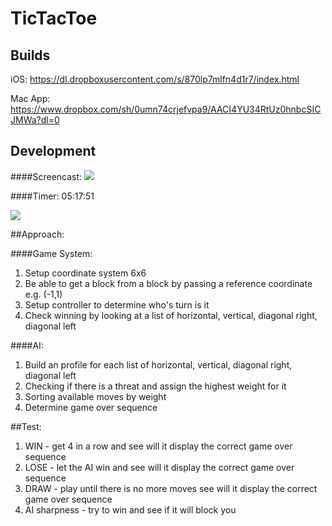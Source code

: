 # TicTacToe

## Builds

iOS: <https://dl.dropboxusercontent.com/s/870lp7mlfn4d1r7/index.html>

Mac App: <https://www.dropbox.com/sh/0umn74crjefvpa9/AACI4YU34RtUz0hnbcSICJMWa?dl=0>

## Development

####Screencast:
[![](http://img.youtube.com/vi/npk8uwKSReM/0.jpg)](https://www.youtube.com/watch?v=npk8uwKSReM "TTT")

####Timer: 05:17:51

![](https://photos-4.dropbox.com/t/2/AAAN8b-g59KypjTZcP96szQtNBSAxF88XELyRcr4AVZxuQ/12/92483404/png/32x32/3/1451635200/0/2/timer.png/EKDE60cYthogAigC/gwYS1hkvjVzgVYAOzQb8g9pQD_I2IDxP11mqufLU9CU?size_mode=3&size=1280x960)


##Approach:

####Game System:

1. Setup coordinate system 6x6
2. Be able to get a block from a block by passing a reference coordinate e.g. (-1,1)
3. Setup controller to determine who's turn is it
4. Check winning by looking at a list of horizontal, vertical, diagonal right, diagonal left

####AI:
1. Build an profile for each list of horizontal, vertical, diagonal right, diagonal left
2. Checking if there is a threat and assign the highest weight for it
3. Sorting available moves by weight
4. Determine game over sequence


##Test:
1. WIN - get 4 in a row and see will it display the correct game over sequence
2. LOSE - let the AI win and see will it display the correct game over sequence
3. DRAW - play until there is no more moves see will it display the correct game over sequence
4. AI sharpness - try to win and see if it will block you